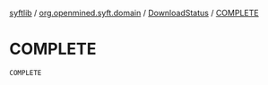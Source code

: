 [syftlib](../../index.md) / [org.openmined.syft.domain](../index.md) / [DownloadStatus](index.md) / [COMPLETE](./-c-o-m-p-l-e-t-e.md)

# COMPLETE

`COMPLETE`